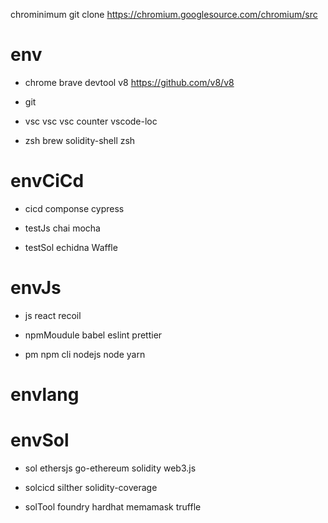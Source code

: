 chrominimum
git clone https://chromium.googlesource.com/chromium/src

# env
- chrome
brave
devtool
v8 https://github.com/v8/v8

- git

- vsc
vsc 
vsc counter
vscode-loc

- zsh
brew
solidity-shell
zsh

# envCiCd
- cicd
componse
cypress

- testJs
chai
mocha

- testSol
echidna
Waffle

# envJs
- js
react
recoil

- npmMoudule
babel
eslint
prettier

- pm
npm cli
nodejs node
yarn

# envlang

# envSol
- sol
ethersjs
go-ethereum
solidity
web3.js

- solcicd
silther
solidity-coverage

- solTool
foundry
hardhat
memamask
truffle

